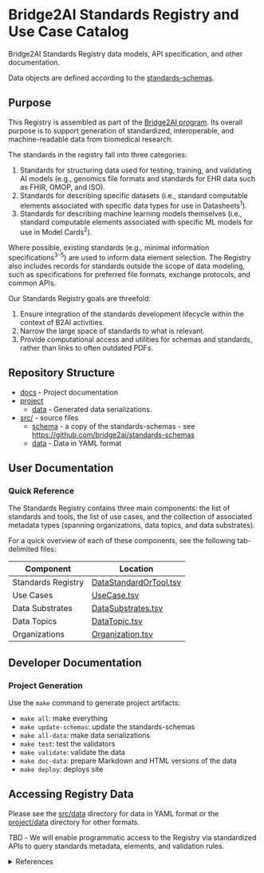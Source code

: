 # Bridge2AI Standards Registry and Use Case Catalog

Bridge2AI Standards Registry data models, API specification, and other documentation.

Data objects are defined according to the [standards-schemas](https://github.com/bridge2ai/standards-schemas).

## Purpose

This Registry is assembled as part of the [Bridge2AI program](https://bridge2ai.org/). Its overall purpose is to support generation of standardized, interoperable, and machine-readable data from biomedical research.

The standards in the registry fall into three categories:

1. Standards for structuring data used for testing, training, and validating AI models (e.g., genomics file formats and standards for EHR data such as FHIR, OMOP, and ISO).
2. Standards for describing specific datasets (i.e., standard computable elements associated with specific data types for use in Datasheets<sup>1</sup>).
3. Standards for describing machine learning models themselves (i.e., standard computable elements associated with specific ML models for use in Model Cards<sup>2</sup>).

Where possible, existing standards (e.g., minimal information specifications<sup>3-5</sup>) are used to inform data element selection. The Registry also includes records for standards outside the scope of data modeling, such as specifications for preferred file formats, exchange protocols, and common APIs.

Our Standards Registry goals are threefold:

1. Ensure integration of the standards development lifecycle within the context of B2AI activities.
2. Narrow the large space of standards to what is relevant.
3. Provide computational access and utilities for schemas and standards, rather than links to often outdated PDFs. 

## Repository Structure

* [docs](docs/) - Project documentation
* [project](project/)
  * [data](project/data) - Generated data serializations.
* [src/](src/) - source files
  * [schema](src/schema) - a copy of the standards-schemas - see https://github.com/bridge2ai/standards-schemas
  * [data](src/data) - Data in YAML format

## User Documentation

### Quick Reference

The Standards Registry contains three main components: the list of standards and tools, the list of use cases, and the collection of associated metadata types (spanning organizations, data topics, and data substrates).

For a quick overview of each of these components, see the following tab-delimited files:

| Component | Location |
|-----------|----------|
| Standards Registry          | [DataStandardOrTool.tsv](project/data/DataStandardOrTool.tsv)         |
| Use Cases                   | [UseCase.tsv](project/data/UseCase.tsv)                               |
| Data Substrates             | [DataSubstrates.tsv](project/data/DataSubstrate.tsv)                  |
| Data Topics                 | [DataTopic.tsv](project/data/DataTopic.tsv)                           |
| Organizations               | [Organization.tsv](project/data/Organizations.tsv)                    |

## Developer Documentation

### Project Generation

Use the `make` command to generate project artifacts:

* `make all`: make everything
* `make update-schemas`: update the standards-schemas
* `make all-data`: make data serializations
* `make test`: test the validators
* `make validate`: validate the data
* `make doc-data`: prepare Markdown and HTML versions of the data
* `make deploy`: deploys site

## Accessing Registry Data

Please see the [src/data](src/data) directory for data in YAML format or the [project/data](project/data) directory for other formats.

*TBD* - We will enable programmatic access to the Registry via standardized APIs to query standards metadata, elements, and validation rules.

<details>
<summary>References</summary>
  
1. Gebru T, Morgenstern J, Vecchione B, Vaughan JW, Wallach H, Daumé H III, Crawford K. Datasheets for Datasets. arXiv [cs.DB]. 2018. arxiv.org/abs/1803.09010
2. Mitchell M, Wu S, Zaldivar A, Barnes P, Vasserman L, Hutchinson B, Spitzer E, Raji ID, Gebru T. Model cards for model reporting. Proceedings of the Conference on Fairness, Accountability, and Transparency. New York, NY, USA: ACM; 2019. dl.acm.org/doi/10.1145/3287560.3287596
3. Yilmaz P, Kottmann R, Field D, Knight R, Cole JR, Amaral-Zettler L, Gilbert JA, Karsch-Mizrachi I, Johnston A, Cochrane G, Vaughan R, Hunter C, Park J, Morrison N, Rocca-Serra P, Sterk P, Arumugam M, Bailey M, Baumgartner L, Birren BW, Blaser MJ, Bonazzi V, Booth T, Bork P, Bushman FD, Buttigieg PL, Chain PSG, Charlson E, Costello EK, Huot-Creasy H, Dawyndt P, DeSantis T, Fierer N, Fuhrman JA, Gallery RE, Gevers D, Gibbs RA, San Gil I, Gonzalez A, Gordon JI, Guralnick R, Hankeln W, Highlander S, Hugenholtz P, Jansson J, Kau AL, Kelley ST, Kennedy J, Knights D, Koren O, Kuczynski J, Kyrpides N, Larsen R, Lauber CL, Legg T, Ley RE, Lozupone CA, Ludwig W, Lyons D, Maguire E, Methé BA, Meyer F, Muegge B, Nakielny S, Nelson KE, Nemergut D, Neufeld JD, Newbold LK, Oliver AE, Pace NR, Palanisamy G, Peplies J, Petrosino J, Proctor L, Pruesse E, Quast C, Raes J, Ratnasingham S, Ravel J, Relman DA, Assunta-Sansone S, Schloss PD, Schriml L, Sinha R, Smith MI, Sodergren E, Spo A, Stombaugh J, Tiedje JM, Ward DV, Weinstock GM, Wendel D, White O, Whiteley A, Wilke A, Wortman JR, Yatsunenko T, Glöckner FO. Minimum information about a marker gene sequence (MIMARKS) and minimum information about any (x) sequence (MIxS) specifications. Nat Biotechnol. 2011 May;29(5):415–420. dx.doi.org/10.1038/nbt.1823 PMCID: PMC3367316
4. Osterman TJ, Terry M, Miller RS. Improving Cancer Data Interoperability: The Promise of the Minimal Common Oncology Data Elements (mCODE) Initiative. JCO Clin Cancer Inform. 2020 Oct;4:993–1001. dx.doi.org/10.1200/CCI.20.00059 PMCID: PMC7713551
5. Ritter DI, Roychowdhury S, Roy A, Rao S, Landrum MJ, Sonkin D, Shekar M, Davis CF, Hart RK, Micheel C, Weaver M, Van Allen EM, Parsons DW, McLeod HL, Watson MS, Plon SE, Kulkarni S, Madhavan S, ClinGen Somatic Cancer Working Group. Somatic cancer variant curation and harmonization through consensus minimum variant level data. Genome Med. 2016 Nov 4;8(1):117. dx.doi.org/10.1186/s13073-016-0367-z PMCID: PMC5095986
  
</details>
